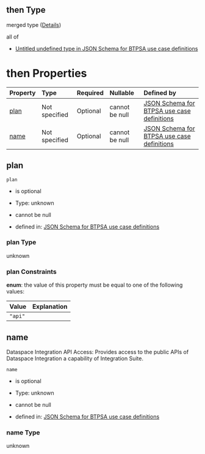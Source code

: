 ## then Type

merged type ([Details](btpsa-usecase-properties-services-items-allof-1-then-allof-35-then.md))

all of

*   [Untitled undefined type in JSON Schema for BTPSA use case definitions](btpsa-usecase-properties-services-items-allof-1-then-allof-35-then-allof-0.md "check type definition")

# then Properties

| Property      | Type          | Required | Nullable       | Defined by                                                                                                                                                                                                            |
| :------------ | :------------ | :------- | :------------- | :-------------------------------------------------------------------------------------------------------------------------------------------------------------------------------------------------------------------- |
| [plan](#plan) | Not specified | Optional | cannot be null | [JSON Schema for BTPSA use case definitions](btpsa-usecase-properties-services-items-allof-1-then-allof-35-then-properties-plan.md "undefined#/properties/services/items/allOf/1/then/allOf/35/then/properties/plan") |
| [name](#name) | Not specified | Optional | cannot be null | [JSON Schema for BTPSA use case definitions](btpsa-usecase-properties-services-items-allof-1-then-allof-35-then-properties-name.md "undefined#/properties/services/items/allOf/1/then/allOf/35/then/properties/name") |

## plan



`plan`

*   is optional

*   Type: unknown

*   cannot be null

*   defined in: [JSON Schema for BTPSA use case definitions](btpsa-usecase-properties-services-items-allof-1-then-allof-35-then-properties-plan.md "undefined#/properties/services/items/allOf/1/then/allOf/35/then/properties/plan")

### plan Type

unknown

### plan Constraints

**enum**: the value of this property must be equal to one of the following values:

| Value   | Explanation |
| :------ | :---------- |
| `"api"` |             |

## name

Dataspace Integration API Access: Provides access to the public APIs of Dataspace Integration a capability of Integration Suite.

`name`

*   is optional

*   Type: unknown

*   cannot be null

*   defined in: [JSON Schema for BTPSA use case definitions](btpsa-usecase-properties-services-items-allof-1-then-allof-35-then-properties-name.md "undefined#/properties/services/items/allOf/1/then/allOf/35/then/properties/name")

### name Type

unknown
